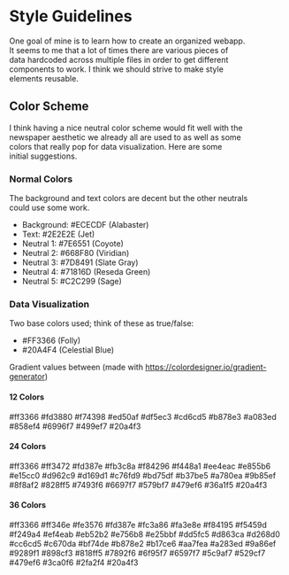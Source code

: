 # Style Guidelines

One goal of mine is to learn how to create an organized webapp. \
It seems to me that a lot of times there are various pieces of \
data hardcoded across multiple files in order to get different \
components to work. I think we should strive to make style \
elements reusable.

## Color Scheme

I think having a nice neutral color scheme would fit well with the \
newspaper aesthetic we already all are used to as well as some \
colors that really pop for data visualization. Here are some \
initial suggestions.

### Normal Colors

The background and text colors are decent but the other neutrals \
could use some work.

- Background: #ECECDF (Alabaster)
- Text: #2E2E2E (Jet)
- Neutral 1: #7E6551 (Coyote)
- Neutral 2: #668F80 (Viridian)
- Neutral 3: #7D8491 (Slate Gray)
- Neutral 4: #71816D (Reseda Green)
- Neutral 5: #C2C299 (Sage)

### Data Visualization

Two base colors used; think of these as true/false:

- #FF3366 (Folly)
- #20A4F4 (Celestial Blue)

Gradient values between (made with https://colordesigner.io/gradient-generator)

#### 12 Colors

\#ff3366
\#fd3880
\#f74398
\#ed50af
\#df5ec3
\#cd6cd5
\#b878e3
\#a083ed
\#858ef4
\#6996f7
\#499ef7
\#20a4f3

#### 24 Colors

\#ff3366
\#ff3472
\#fd387e
\#fb3c8a
\#f84296
\#f448a1
\#ee4eac
\#e855b6
\#e15cc0
\#d962c9
\#d169d1
\#c76fd9
\#bd75df
\#b37be5
\#a780ea
\#9b85ef
\#8f8af2
\#828ff5
\#7493f6
\#6697f7
\#579bf7
\#479ef6
\#36a1f5
\#20a4f3

#### 36 Colors

\#ff3366
\#ff346e
\#fe3576
\#fd387e
\#fc3a86
\#fa3e8e
\#f84195
\#f5459d
\#f249a4
\#ef4eab
\#eb52b2
\#e756b8
\#e25bbf
\#dd5fc5
\#d863ca
\#d268d0
\#cc6cd5
\#c670da
\#bf74de
\#b878e2
\#b17ce6
\#aa7fea
\#a283ed
\#9a86ef
\#9289f1
\#898cf3
\#818ff5
\#7892f6
\#6f95f7
\#6597f7
\#5c9af7
\#529cf7
\#479ef6
\#3ca0f6
\#2fa2f4
\#20a4f3
